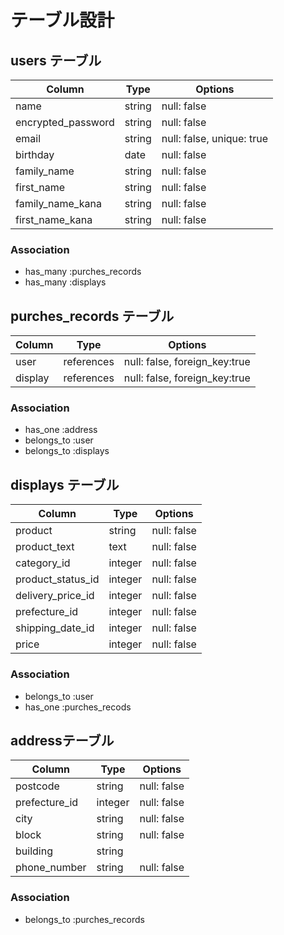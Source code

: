 # テーブル設計

## users テーブル

| Column                     | Type     | Options                   |
| -------------------------  | -------  | -----------------------   |
| name                       | string   | null: false               |
| encrypted_password         | string   | null: false               |
| email                      | string   | null: false, unique: true |
| birthday                   | date     | null: false               |
| family_name                | string   | null: false               |
| first_name                 | string   | null: false               |
| family_name_kana           | string   | null: false               |
| first_name_kana            | string   | null: false               |


### Association
- has_many :purches_records
- has_many :displays

## purches_records テーブル

| Column       | Type         | Options                       |
| ----------   | -----------  | ---------------------------   |
| user         | references   | null: false, foreign_key:true |
| display      | references   | null: false, foreign_key:true |

### Association
- has_one :address
- belongs_to :user
- belongs_to :displays

## displays テーブル
| Column            | Type         | Options     |
| ---------------   | -----------  | ----------- |
| product           | string       | null: false |
| product_text      | text         | null: false |
| category_id       | integer      | null: false |
| product_status_id | integer      | null: false |
| delivery_price_id | integer      | null: false |
| prefecture_id     | integer      | null: false |
| shipping_date_id  | integer      | null: false |
| price             | integer      | null: false |

### Association
- belongs_to :user
- has_one :purches_recods

## addressテーブル
| Column          | Type         | Options     |
| ------------    | -----------  | ----------- |
| postcode        | string       | null: false |
| prefecture_id   | integer      | null: false |
| city            | string       | null: false |
| block           | string       | null: false |
| building        | string       |             |
| phone_number    | string       | null: false |

### Association
- belongs_to :purches_records


